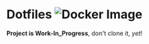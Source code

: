 # Dotfiles ![Docker Image](https://github.com/Jarmos-san/dotfiles/workflows/Docker%20Image/badge.svg)

**Project is Work-In_Progress**, don't clone it, *yet*!
